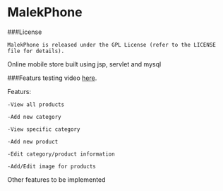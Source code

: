 # MalekPhone


###License

    MalekPhone is released under the GPL License (refer to the LICENSE file for details).





Online mobile store built using jsp, servlet and mysql

###Featurs testing video [here](https://youtu.be/lDyP7cEwBQg).

Featurs:

    -View all products
    
    -Add new category
    
    -View specific category
    
    -Add new product
    
    -Edit category/product information
    
    -Add/Edit image for products
  
  Other features to be implemented
